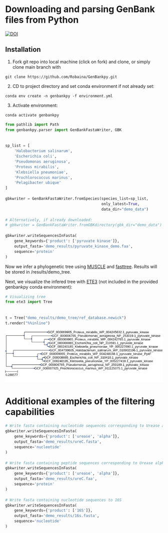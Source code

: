 # Downloading and parsing GenBank files from Python

[![DOI](https://zenodo.org/badge/299416438.svg)](https://zenodo.org/badge/latestdoi/299416438)

## Installation
1. Fork git repo into local machine (click on fork) and clone, or simply clone main branch with
```
git clone https://github.com/Robaina/GenBankpy.git
```
2. CD to project directory and set conda environment if not already set:
```
conda env create -n genbankpy -f environment.yml
```

3. Activate environment:
```
conda activate genbankpy
```


```python
from pathlib import Path
from genbankpy.parser import GenBankFastaWriter, GBK


sp_list = [
    'Halobacterium salinarum',
    'Escherichia coli',
    'Pseudomonas aeruginosa',
    'Proteus mirabilis',
    'Klebsiella pneumoniae',
    'Prochlorococcus marinus',
    'Pelagibacter ubique'
]

gbkwriter = GenBankFastaWriter.fromSpecies(species_list=sp_list,
                                           only_latest=True,
                                           data_dir="demo_data") 

# Alternatively, if already downloaded:
# gbkwriter = GenBankFastaWriter.fromGBKdirectory(gbk_dir="demo_data")

gbkwriter.writeSequencesInFasta(
    gene_keywords={'product': ['pyruvate kinase']},
    output_fasta='demo_results/pyruvate_kinase_demo.faa', 
    sequence='protein'
)
```

Now we infer a phylogenetic tree using [MUSCLE](https://bmcbioinformatics.biomedcentral.com/articles/10.1186/1471-2105-5-113) and [fasttree](https://journals.plos.org/plosone/article?id=10.1371/journal.pone.0009490). Results will be stored in /results/demo_tree.

Next, we visualize the infered tree with [ETE3](http://etetoolkit.org/) (not included in the provided genbankpy conda environment):


```python
# Visualizing tree 
from ete3 import Tree


t = Tree("demo_results/demo_tree/ref_database.newick")
t.render("%%inline")
```




    
![png](README_figures/output_3_0.png)
    



# Additional examples of the filtering capabilities


```python
# Write fasta containing nucleotide sequences corresponding to Urease alpha
gbkwriter.writeSequencesInFasta(
    gene_keywords={'product': ['urease', 'alpha']},
    output_fasta='demo_results/ureC.fasta', 
    sequence='nucleotide'
)

# Write fasta containing peptide sequences corresponding to Urease alpha
gbkwriter.writeSequencesInFasta(
    gene_keywords={'product': ['urease', 'alpha']},
    output_fasta='demo_results/ureC.faa', 
    sequence='protein'
)

# Write fasta containing nucleotide sequences to 16S
gbkwriter.writeSequencesInFasta(
    gene_keywords={'product': ['16S']},
    output_fasta='demo_results/16s.fasta', 
    sequence='nucleotide'
)
```
